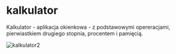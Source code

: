 # kalkulator

Kalkulator - aplikacja okienkowa - z podstawowymi opereracjami, pierwiastkiem drugiego stopnia, procentem i pamięcią.

![kalkulator2](https://user-images.githubusercontent.com/116744786/198894265-c9eea056-4469-42d6-a593-da834bb62f9d.png)
